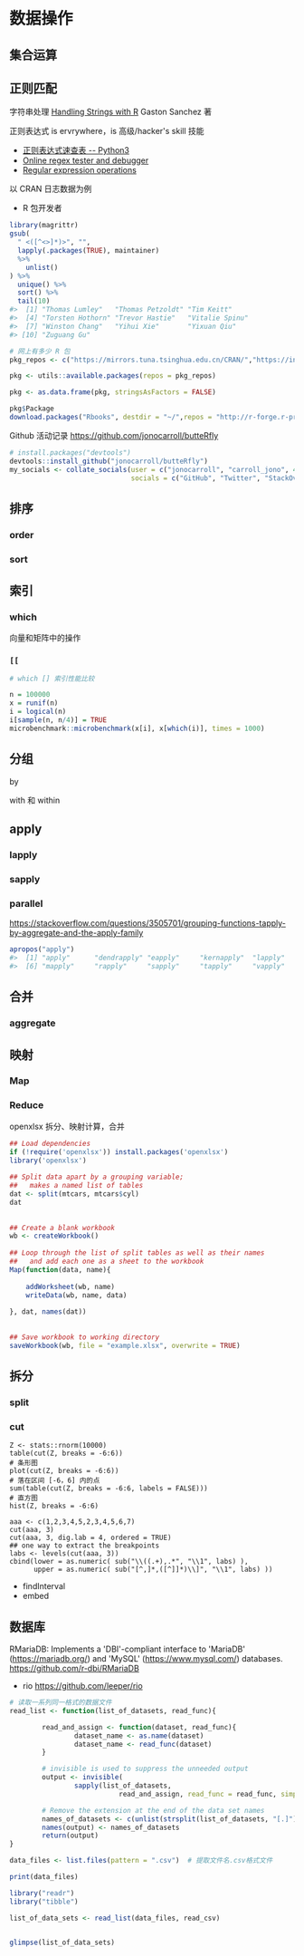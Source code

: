 
# 数据操作

## 集合运算


## 正则匹配

字符串处理 [Handling Strings with R](http://www.gastonsanchez.com/r4strings/) Gaston Sanchez 著

正则表达式 is ervrywhere，is 高级/hacker's skill 技能

- [正则表达式速查表 -- Python3](https://www.dataquest.io/blog/large_files/python-regular-expressions-cheat-sheet.pdf)
- [Online regex tester and debugger](https://regex101.com/)
- [Regular expression operations](https://docs.python.org/3/library/re.html)

以 CRAN 日志数据为例

- R 包开发者


```r
library(magrittr)
gsub(
  " <([^<>]*)>", "",
  lapply(.packages(TRUE), maintainer)
  %>%
    unlist()
) %>% 
  unique() %>% 
  sort() %>% 
  tail(10)
#>  [1] "Thomas Lumley"   "Thomas Petzoldt" "Tim Keitt"      
#>  [4] "Torsten Hothorn" "Trevor Hastie"   "Vitalie Spinu"  
#>  [7] "Winston Chang"   "Yihui Xie"       "Yixuan Qiu"     
#> [10] "Zuguang Gu"
```

```r
# 网上有多少 R 包
pkg_repos <- c("https://mirrors.tuna.tsinghua.edu.cn/CRAN/","https://inla.r-inla-download.org/R/stable","http://r-forge.r-project.org/")

pkg <- utils::available.packages(repos = pkg_repos)

pkg <- as.data.frame(pkg, stringsAsFactors = FALSE)

pkg$Package
download.packages("Rbooks", destdir = "~/",repos = "http://r-forge.r-project.org/")
```


Github 活动记录 <https://github.com/jonocarroll/butteRfly>

```r
# install.packages("devtools")
devtools::install_github("jonocarroll/butteRfly")
my_socials <- collate_socials(user = c("jonocarroll", "carroll_jono", 4168169), 
                              socials = c("GitHub", "Twitter", "StackOverflow"))
```

## 排序

### order 

### sort


## 索引

### which

向量和矩阵中的操作

### `[[`


```r
# which [] 索引性能比较

n = 100000
x = runif(n)
i = logical(n)
i[sample(n, n/4)] = TRUE
microbenchmark::microbenchmark(x[i], x[which(i)], times = 1000)
```

## 分组

by


with 和 within


## apply 

### lapply

### sapply
 
### parallel


https://stackoverflow.com/questions/3505701/grouping-functions-tapply-by-aggregate-and-the-apply-family


```r
apropos("apply")
#>  [1] "apply"      "dendrapply" "eapply"     "kernapply"  "lapply"    
#>  [6] "mapply"     "rapply"     "sapply"     "tapply"     "vapply"
```

## 合并 

### aggregate

## 映射 

### Map  

### Reduce

openxlsx 
拆分、映射计算，合并

```r
## Load dependencies
if (!require('openxlsx')) install.packages('openxlsx')
library('openxlsx')
 
## Split data apart by a grouping variable;
##   makes a named list of tables
dat <- split(mtcars, mtcars$cyl)
dat
 
 
## Create a blank workbook
wb <- createWorkbook()
 
## Loop through the list of split tables as well as their names
##   and add each one as a sheet to the workbook
Map(function(data, name){
 
    addWorksheet(wb, name)
    writeData(wb, name, data)
 
}, dat, names(dat))
 
 
## Save workbook to working directory
saveWorkbook(wb, file = "example.xlsx", overwrite = TRUE)
```


## 拆分

### split 

### cut

```
Z <- stats::rnorm(10000)
table(cut(Z, breaks = -6:6))
# 条形图
plot(cut(Z, breaks = -6:6))
# 落在区间 [-6，6] 内的点
sum(table(cut(Z, breaks = -6:6, labels = FALSE)))
# 直方图
hist(Z, breaks = -6:6)

aaa <- c(1,2,3,4,5,2,3,4,5,6,7)
cut(aaa, 3)
cut(aaa, 3, dig.lab = 4, ordered = TRUE)
## one way to extract the breakpoints
labs <- levels(cut(aaa, 3))
cbind(lower = as.numeric( sub("\\((.+),.*", "\\1", labs) ),
      upper = as.numeric( sub("[^,]*,([^]]*)\\]", "\\1", labs) ))

```

- findInterval
- embed

## 数据库

RMariaDB: Implements a 'DBI'-compliant interface to 'MariaDB' (<https://mariadb.org/>) and 'MySQL' (<https://www.mysql.com/>) databases. <https://github.com/r-dbi/RMariaDB>

- rio <https://github.com/leeper/rio>


```r
# 读取一系列同一格式的数据文件
read_list <- function(list_of_datasets, read_func){

        read_and_assign <- function(dataset, read_func){
                dataset_name <- as.name(dataset)
                dataset_name <- read_func(dataset)
        }

        # invisible is used to suppress the unneeded output
        output <- invisible(
                sapply(list_of_datasets,
                           read_and_assign, read_func = read_func, simplify = FALSE, USE.NAMES = TRUE))

        # Remove the extension at the end of the data set names
        names_of_datasets <- c(unlist(strsplit(list_of_datasets, "[.]"))[c(T, F)])
        names(output) <- names_of_datasets
        return(output)
}

data_files <- list.files(pattern = ".csv")  # 提取文件名.csv格式文件

print(data_files)

library("readr")
library("tibble")

list_of_data_sets <- read_list(data_files, read_csv)


glimpse(list_of_data_sets)
```
